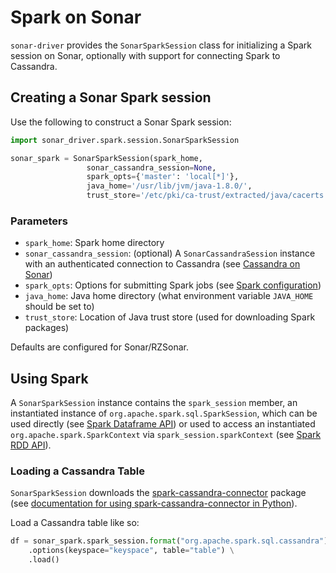 # Spark on Sonar

`sonar-driver` provides the `SonarSparkSession` class for initializing a Spark session 
on Sonar, optionally with support for connecting Spark to Cassandra.

## Creating a Sonar Spark session

Use the following to construct a Sonar Spark session:

```python
import sonar_driver.spark.session.SonarSparkSession

sonar_spark = SonarSparkSession(spark_home,
                 sonar_cassandra_session=None,
                 spark_opts={'master': 'local[*]'},
                 java_home='/usr/lib/jvm/java-1.8.0/',
                 trust_store='/etc/pki/ca-trust/extracted/java/cacerts'):
```

### Parameters

* `spark_home`: Spark home directory
* `sonar_cassandra_session`: (optional) A `SonarCassandraSession` instance with an authenticated connection to Cassandra 
(see [Cassandra on Sonar](cassandra.md))
* `spark_opts`: Options for submitting Spark jobs (see 
[Spark configuration](https://spark.apache.org/docs/latest/configuration.html))
* `java_home`: Java home directory (what environment variable `JAVA_HOME` should be set to)
* `trust_store`: Location of Java trust store (used for downloading Spark packages)

Defaults are configured for Sonar/RZSonar.

## Using Spark

A `SonarSparkSession` instance contains the `spark_session` member, an instantiated instance of 
`org.apache.spark.sql.SparkSession`, which can be used directly (see 
[Spark Dataframe API](https://spark.apache.org/docs/latest/sql-programming-guide.html#dataframes)) or used to access an instantiated 
`org.apache.spark.SparkContext` via `spark_session.sparkContext` (see 
[Spark RDD API](https://spark.apache.org/docs/latest/rdd-programming-guide.html#resilient-distributed-datasets-rdds)).

### Loading a Cassandra Table

`SonarSparkSession` downloads the [spark-cassandra-connector](https://github.com/datastax/spark-cassandra-connector) 
package (see [documentation for using spark-cassandra-connector in Python](https://github.com/datastax/spark-cassandra-connector/blob/master/doc/15_python.md)).

Load a Cassandra table like so:

```python
df = sonar_spark.spark_session.format("org.apache.spark.sql.cassandra") \
    .options(keyspace="keyspace", table="table") \
    .load()
```
